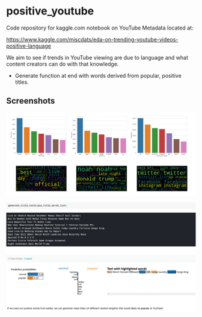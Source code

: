 # positive_youtube
Code repository for kaggle.com notebook on YouTube Metadata located at:

https://www.kaggle.com/miscdats/eda-on-trending-youtube-videos-positive-language

We aim to see if trends in YouTube viewing are due to language and what content creators can do with that knowledge.
- Generate function at end with words derived from popular, positive titles.

## Screenshots
![Generated Positive Wordcloud from Popular Videos](Screenies/5.png?raw=false "Positive Popularity")

![Generated to Conclusion shot](Screenies/10.png?raw=false "Generate Positivity")
